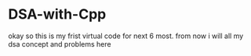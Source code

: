 # DSA-with-Cpp
okay so this is my frist virtual code for next 6 most.
from now i will all my dsa concept and problems here
